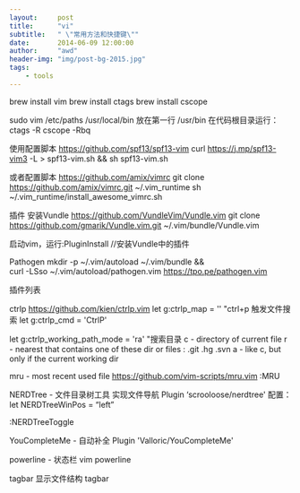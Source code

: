 ```yaml
---
layout:     post
title:      "vi"
subtitle:   " \"常用方法和快捷键\""
date:       2014-06-09 12:00:00
author:     "awd"
header-img: "img/post-bg-2015.jpg"
tags:
    - tools
---
```

brew install vim
brew install ctags
brew install cscope

sudo vim /etc/paths
	/usr/local/bin		放在第一行
	/usr/bin
在代码根目录运行：
	ctags -R
	cscope -Rbq


使用配置脚本
https://github.com/spf13/spf13-vim
curl https://j.mp/spf13-vim3 -L > spf13-vim.sh && sh spf13-vim.sh

或者配置脚本
https://github.com/amix/vimrc
git clone https://github.com/amix/vimrc.git ~/.vim_runtime
sh ~/.vim_runtime/install_awesome_vimrc.sh

插件
安装Vundle
https://github.com/VundleVim/Vundle.vim
git clone https://github.com/gmarik/Vundle.vim.git ~/.vim/bundle/Vundle.vim

启动vim，运行:PluginInstall 		//安装Vundle中的插件



Pathogen
mkdir -p ~/.vim/autoload ~/.vim/bundle && \
curl -LSso ~/.vim/autoload/pathogen.vim https://tpo.pe/pathogen.vim


插件列表

ctrlp
https://github.com/kien/ctrlp.vim
let g:ctrlp_map = '<c-p>'		"ctrl+p 触发文件搜索
let g:ctrlp_cmd = 'CtrlP'

let g:ctrlp_working_path_mode = 'ra'		"搜索目录
c - directory of current file
r  - nearest that contains one of these dir or files : .git .hg .svn
a - like c, but only if the current working dir  


mru  - most recent used file
https://github.com/vim-scripts/mru.vim
:MRU


NERDTree - 文件目录树工具 实现文件导航
Plugin ‘scrooloose/nerdtree'
配置：
	let NERDTreeWinPos = “left”

:NERDTreeToggle

YouCompleteMe - 自动补全
Plugin 'Valloric/YouCompleteMe'



powerline - 状态栏
vim powerline

tagbar 显示文件结构
tagbar
